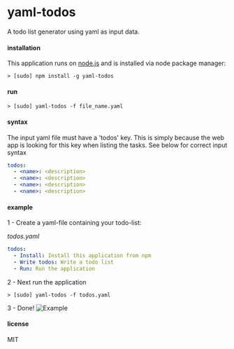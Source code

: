 # yaml-todos
A todo list generator using yaml as input data.

#### installation
This application runs on [node.js](http://nodejs.org) and is installed via node package manager:
```
> [sudo] npm install -g yaml-todos
```

#### run
```
> [sudo] yaml-todos -f file_name.yaml
```

#### syntax
The input yaml file must have a 'todos' key. This is simply because the web app is looking for this key when listing the tasks. See below for correct input syntax
```yaml
todos:
  - <name>: <description>
  - <name>: <description>
  - <name>: <description>
  - <name>: <description>
```

#### example
1 - Create a yaml-file containing your todo-list:

*todos.yaml*
```yaml
todos:
  - Install: Install this application from npm
  - Write todos: Write a todo list
  - Run: Run the application
```

2 - Next run the application
```
> [sudo] yaml-todos -f todos.yaml
```

3 - Done!
![Example](http://jambler.se/demos/tiles/tiles_img.png)

#### license
MIT
